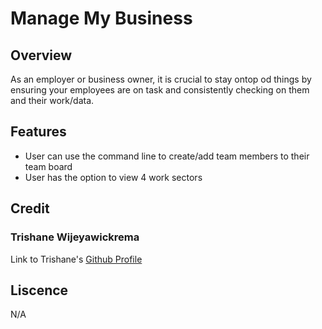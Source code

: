 # Manage My Business

## Overview
As an employer or business owner, it is crucial to stay ontop od things by ensuring your employees are on task and consistently checking on them and their work/data.

## Features
- User can use the command line to create/add team members to their team board
- User has the option to view 4 work sectors


## Credit

### Trishane Wijeyawickrema
Link to Trishane's [Github Profile](https://github.com/Trishaneww)

## Liscence

N/A
